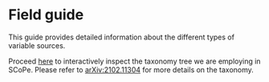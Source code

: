 # Field guide

This guide provides detailed information about the different types of variable sources.

Proceed <a href="_static/taxonomy.html">here</a> to interactively inspect the taxonomy
tree we are employing in SCoPe. Please refer to [arXiv:2102.11304](https://arxiv.org/pdf/2102.11304.pdf)
for more details on the taxonomy.

```{include} ./field_guide__rr_lyrae.md
```

```{include} ./field_guide__w_uma.md
```

```{include} ./field_guide__delta_scuti.md
```

```{include} ./field_guide__cepheid.md
```

```{include} ./field_guide__beta_lyr.md
```

```{include} ./field_guide__lpv.md
```
